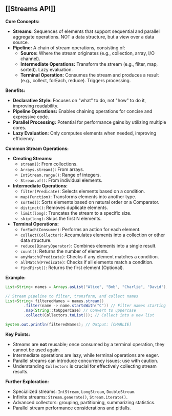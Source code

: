 ## [[Streams API]]

**Core Concepts:**

* **Streams:** Sequences of elements that support sequential and parallel aggregate operations. NOT a data structure, but a view over a data source.
* **Pipeline:** A chain of stream operations, consisting of:
    * **Source:** Where the stream originates (e.g., collection, array, I/O channel).
    * **Intermediate Operations:** Transform the stream (e.g., filter, map, sorted). Lazy evaluation.
    * **Terminal Operation:** Consumes the stream and produces a result (e.g., collect, forEach, reduce). Triggers processing.

**Benefits:**

* **Declarative Style:** Focuses on "what" to do, not "how" to do it, improving readability.
* **Pipeline Operations:** Enables chaining operations for concise and expressive code.
* **Parallel Processing:** Potential for performance gains by utilizing multiple cores.
* **Lazy Evaluation:** Only computes elements when needed, improving efficiency.

**Common Stream Operations:**

* **Creating Streams:**
    * `stream()`: From collections.
    * `Arrays.stream()`: From arrays.
    * `IntStream.range()`: Range of integers.
    * `Stream.of()`: From individual elements.
* **Intermediate Operations:**
    * `filter(Predicate)`: Selects elements based on a condition.
    * `map(Function)`: Transforms elements into another type.
    * `sorted()`: Sorts elements based on natural order or a Comparator.
    * `distinct()`: Removes duplicate elements.
    * `limit(long)`: Truncates the stream to a specific size.
    * `skip(long)`: Skips the first N elements.
* **Terminal Operations:**
    * `forEach(Consumer)`: Performs an action for each element.
    * `collect(Collector)`: Accumulates elements into a collection or other data structure.
    * `reduce(BinaryOperator)`: Combines elements into a single result.
    * `count()`: Returns the number of elements.
    * `anyMatch(Predicate)`: Checks if any element matches a condition.
    * `allMatch(Predicate)`: Checks if all elements match a condition.
    * `findFirst()`: Returns the first element (Optional).

**Example:**

```java
List<String> names = Arrays.asList("Alice", "Bob", "Charlie", "David");

// Stream pipeline to filter, transform, and collect names
List<String> filteredNames = names.stream()
        .filter(name -> name.startsWith("C")) // Filter names starting with "C"
        .map(String::toUpperCase) // Convert to uppercase
        .collect(Collectors.toList()); // Collect into a new list

System.out.println(filteredNames); // Output: [CHARLIE]
```

**Key Points:**

* Streams are **not** reusable; once consumed by a terminal operation, they cannot be used again.
* Intermediate operations are lazy, while terminal operations are eager.
* Parallel streams can introduce concurrency issues; use with caution.
* Understanding `Collectors` is crucial for effectively collecting stream results.

**Further Exploration:**

* Specialized streams: `IntStream`, `LongStream`, `DoubleStream`.
* Infinite streams: `Stream.generate()`, `Stream.iterate()`.
* Advanced collectors: grouping, partitioning, summarizing statistics.
* Parallel stream performance considerations and pitfalls.
